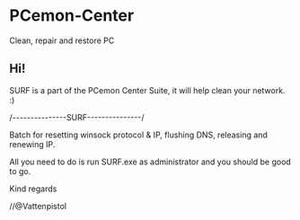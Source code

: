 # PCemon-Center
Clean, repair and restore PC

Hi!
---

SURF is a part of the PCemon Center Suite, it will help clean your network. :)


/---------------SURF---------------/

Batch for resetting winsock protocol & IP, flushing DNS, releasing and renewing IP.


All you need to do is run SURF.exe as administrator and you should be good to go.


Kind regards

//@Vattenpistol
